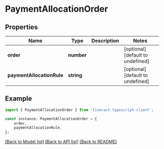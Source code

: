 # PaymentAllocationOrder


## Properties

Name | Type | Description | Notes
------------ | ------------- | ------------- | -------------
**order** | **number** |  | [optional] [default to undefined]
**paymentAllocationRule** | **string** |  | [optional] [default to undefined]

## Example

```typescript
import { PaymentAllocationOrder } from 'fineract-typescript-client';

const instance: PaymentAllocationOrder = {
    order,
    paymentAllocationRule,
};
```

[[Back to Model list]](../README.md#documentation-for-models) [[Back to API list]](../README.md#documentation-for-api-endpoints) [[Back to README]](../README.md)
